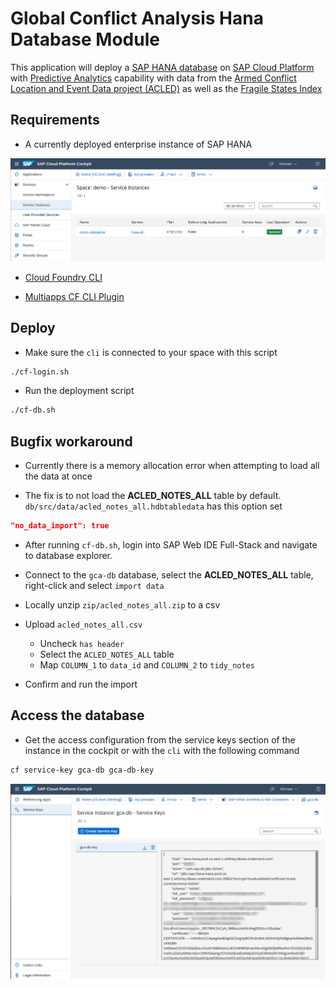 # Global Conflict Analysis Hana Database Module

This application will deploy a [SAP HANA database](https://www.sap.com/products/hana.html) on [SAP Cloud Platform](https://cloudplatform.sap.com/index.html.) with [Predictive Analytics](https://bit.ly/3ft9QVV) capability with data from the [Armed Conflict Location and Event Data project (ACLED)](https://acleddata.com) as well as the [Fragile States Index](https://fragilestatesindex.org/)

## Requirements

* A currently deployed enterprise instance of SAP HANA

![cockpit1.png](screenshots/cockpit1.png)

* [Cloud Foundry CLI](https://docs.cloudfoundry.org/cf-cli/)

* [Multiapps CF CLI Plugin](https://github.com/cloudfoundry-incubator/multiapps-cli-plugin)

## Deploy

* Make sure the `cli` is connected to your space with this script

```bash
./cf-login.sh
```

* Run the deployment script

```bash
./cf-db.sh
```

## Bugfix workaround

* Currently there is a memory allocation error when attempting to load all the data at once

* The fix is to not load the **ACLED_NOTES_ALL** table by default. `db/src/data/acled_notes_all.hdbtabledata` has this option set 

```json
"no_data_import": true
```

* After running `cf-db.sh`, login into SAP Web IDE Full-Stack and navigate to database explorer.

* Connect to the `gca-db` database, select the **ACLED_NOTES_ALL** table, right-click and select `import data`

* Locally unzip `zip/acled_notes_all.zip` to a csv

* Upload `acled_notes_all.csv`
  * Uncheck `has header`
  * Select the `ACLED_NOTES_ALL` table
  * Map `COLUMN_1` to `data_id` and `COLUMN_2` to `tidy_notes`

* Confirm and run the import


## Access the database

* Get the access configuration from the service keys section of the instance in the cockpit or with the `cli` with the following command

```bash
cf service-key gca-db gca-db-key
```

![cockpit2.png](screenshots/cockpit2.png)